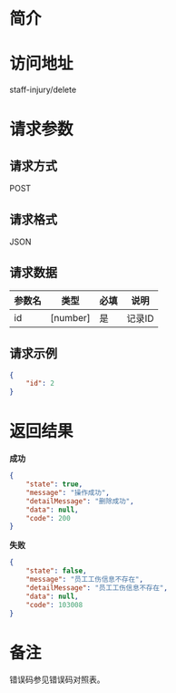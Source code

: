 # 简介

# 访问地址
staff-injury/delete

# 请求参数

## 请求方式
POST

## 请求格式
JSON

## 请求数据
|参数名|类型|必填|说明|
|-|-|-|-|
|id|[number]|是|记录ID|

## 请求示例
```json
{
	"id": 2
}
```

# 返回结果
**成功**
```json
{
    "state": true,
    "message": "操作成功",
    "detailMessage": "删除成功",
    "data": null,
    "code": 200
}
```

**失败**
```json
{
    "state": false,
    "message": "员工工伤信息不存在",
    "detailMessage": "员工工伤信息不存在",
    "data": null,
    "code": 103008
}
```

# 备注
错误码参见错误码对照表。